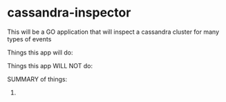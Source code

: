 # cassandra-inspector
This will be a GO application that will inspect a cassandra cluster for many types of events

Things this app will do:

Things this app WILL NOT do:


SUMMARY of things:

1.

